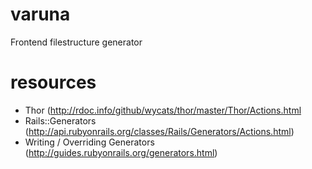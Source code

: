 # varuna
Frontend filestructure generator

# resources
- Thor (http://rdoc.info/github/wycats/thor/master/Thor/Actions.html
- Rails::Generators (http://api.rubyonrails.org/classes/Rails/Generators/Actions.html)
- Writing / Overriding Generators (http://guides.rubyonrails.org/generators.html)
